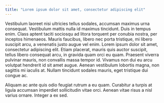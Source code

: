 ```yaml
---
title: "Lorem ipsum dolor sit amet, consectetur adipiscing elit"
---
```

Vestibulum laoreet nisi ultricies tellus sodales, accumsan maximus urna consequat. Vestibulum mattis nulla id maximus tincidunt. Duis in tempus enim. Class aptent taciti sociosqu ad litora torquent per conubia nostra, per inceptos himenaeos. Mauris faucibus, libero nec porta tristique, mi libero suscipit arcu, a venenatis justo augue vel enim. Lorem ipsum dolor sit amet, consectetur adipiscing elit. Etiam placerat, mauris quis auctor suscipit, tellus libero consequat arcu, in gravida quam orci eu quam. Praesent viverra pulvinar mauris, non convallis massa tempor id. Vivamus non dui eu arcu volutpat hendrerit id sit amet augue. Aenean vestibulum lobortis magna, non sagittis mi iaculis at. Nullam tincidunt sodales mauris, eget tristique dui congue ac.

Aliquam ac ante quis odio feugiat rutrum a eu quam. Curabitur a turpis at ligula accumsan imperdiet sollicitudin vitae orci. Aenean vitae risus a nisl varius ornare. Integer a ex sed.
